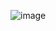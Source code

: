 
![image](https://github.com/AndreMuhamed/Game_Quest/assets/128980327/3cf343ee-0917-4b06-9c54-6cfc04c13e10)

